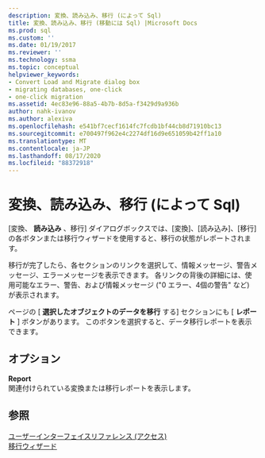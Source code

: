 ```yaml
---
description: 変換、読み込み、移行 (によって Sql)
title: 変換、読み込み、移行 (移動には Sql) |Microsoft Docs
ms.prod: sql
ms.custom: ''
ms.date: 01/19/2017
ms.reviewer: ''
ms.technology: ssma
ms.topic: conceptual
helpviewer_keywords:
- Convert Load and Migrate dialog box
- migrating databases, one-click
- one-click migration
ms.assetid: 4ec83e96-88a5-4b7b-8d5a-f3429d9a936b
author: nahk-ivanov
ms.author: alexiva
ms.openlocfilehash: e541bf7cecf1614fc7fcdb1bf44cb8d71910bc13
ms.sourcegitcommit: e700497f962e4c2274df16d9e651059b42ff1a10
ms.translationtype: MT
ms.contentlocale: ja-JP
ms.lasthandoff: 08/17/2020
ms.locfileid: "88372918"
---
```

# <a name="convert-load-and-migrate-accesstosql"></a>変換、読み込み、移行 (によって Sql)

[変換、 **読み込み** 、移行] ダイアログボックスでは、[変換]、[読み込み]、[移行] の各ボタンまたは移行ウィザードを使用すると、移行の状態がレポートされます。  
  
移行が完了したら、各セクションのリンクを選択して、情報メッセージ、警告メッセージ、エラーメッセージを表示できます。 各リンクの背後の詳細には、使用可能なエラー、警告、および情報メッセージ ("0 エラー、4個の警告" など) が表示されます。  
  
ページの [ **選択したオブジェクトのデータを移行** する] セクションにも [ **レポート** ] ボタンがあります。 このボタンを選択すると、データ移行レポートを表示できます。  
  
## <a name="options"></a>オプション

**Report**  
関連付けられている変換または移行レポートを表示します。  
  
## <a name="see-also"></a>参照

[ユーザーインターフェイスリファレンス (アクセス)](https://msdn.microsoft.com/af24c303-4a41-449b-9c86-d6558a97e839)  
[移行ウィザード](migration-wizard-accesstosql.md)  
  
